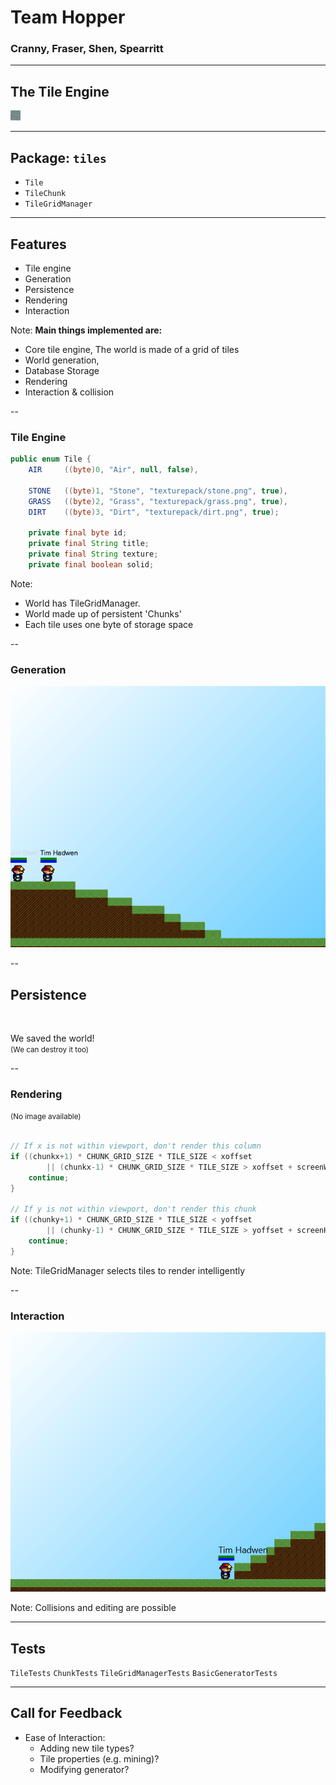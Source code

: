 # Team Hopper
### Cranny, Fraser, Shen, Spearritt

---

## The Tile Engine


<img src="media/stone.png" class="pixely"></img>


---

## Package: `tiles`

- `Tile`
- `TileChunk`
- `TileGridManager`

---

## Features

- Tile engine
- Generation
- Persistence
- Rendering
- Interaction

Note:
**Main things implemented are:**
- Core tile engine, The world is made of a grid of tiles
- World generation,
- Database Storage
- Rendering
- Interaction & collision

--

### Tile Engine

```java
public enum Tile {
    AIR     ((byte)0, "Air", null, false),

    STONE   ((byte)1, "Stone", "texturepack/stone.png", true),
    GRASS   ((byte)2, "Grass", "texturepack/grass.png", true),
    DIRT    ((byte)3, "Dirt", "texturepack/dirt.png", true);

    private final byte id;
    private final String title;
    private final String texture;
    private final boolean solid;
```

Note:
- World has TileGridManager.
- World made up of persistent 'Chunks'
- Each tile uses one byte of storage space

--

### Generation

![generation](media/generation.png)

--

## Persistence

<br/>

We saved the world!<br/>
<small>(We can destroy it too)</small>

--

### Rendering
<small>(No image available)</small>

```java

// If x is not within viewport, don't render this column
if ((chunkx+1) * CHUNK_GRID_SIZE * TILE_SIZE < xoffset
		|| (chunkx-1) * CHUNK_GRID_SIZE * TILE_SIZE > xoffset + screenWidth) {
	continue;
}

// If y is not within viewport, don't render this chunk
if ((chunky+1) * CHUNK_GRID_SIZE * TILE_SIZE < yoffset
		|| (chunky-1) * CHUNK_GRID_SIZE * TILE_SIZE > yoffset + screenHeight) {
	continue;
}

```

Note: TileGridManager selects tiles to render intelligently

--

### Interaction

![interaction](media/interaction.png)

Note: Collisions and editing are possible

---

## Tests

`TileTests`
`ChunkTests`
`TileGridManagerTests`
`BasicGeneratorTests`

---

## Call for Feedback

- Ease of Interaction:
  - Adding new tile types?
  - Tile properties (e.g. mining)?
  - Modifying generator?